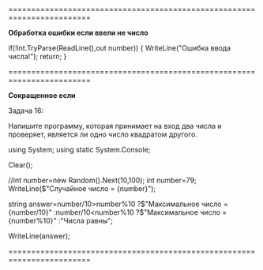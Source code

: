
========================================================================

**Обработка ошибки если ввели не число**

if(!int.TryParse(ReadLine(),out number))
{
    WriteLine("Ошибка ввода числа!");
    return;
}

========================================================================

**Сокращенное если**

Задача 16:

Напишите программу, которая принимает на вход два числа и проверяет, является ли одно число квадратом другого.

using System;
using static System.Console;

Clear();

//int number=new Random().Next(10,100);
int number=79;
WriteLine($"Случайное число =  {number}");

string answer=number/10>number%10
?$"Максимальное число = {number/10}"
:number/10<number%10
    ?$"Максимальное число = {number%10}"
    :"Числа равны";

WriteLine(answer);

========================================================================